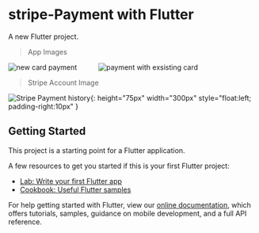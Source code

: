 # stripe-Payment with Flutter

A new Flutter project.

> App Images

![new card payment](https://user-images.githubusercontent.com/33688458/85929454-7d1c4580-b8ce-11ea-928f-0a94f51a5a95.PNG)&nbsp;&nbsp;&nbsp;&nbsp;&nbsp;&nbsp;&nbsp;&nbsp;&nbsp;&nbsp;
![payment with exsisting card](https://user-images.githubusercontent.com/33688458/85929458-84dbea00-b8ce-11ea-9b65-ab488699dab3.PNG)


> Stripe Account Image

![Stripe Payment history](https://user-images.githubusercontent.com/33688458/85929460-89a09e00-b8ce-11ea-8806-20a73d9fb76f.png){: height="75px" width="300px" style="float:left; padding-right:10px" }


## Getting Started

This project is a starting point for a Flutter application.

A few resources to get you started if this is your first Flutter project:

- [Lab: Write your first Flutter app](https://flutter.dev/docs/get-started/codelab)
- [Cookbook: Useful Flutter samples](https://flutter.dev/docs/cookbook)

For help getting started with Flutter, view our
[online documentation](https://flutter.dev/docs), which offers tutorials,
samples, guidance on mobile development, and a full API reference.
